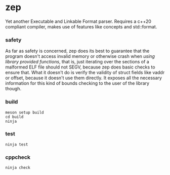 # zep
Yet another Executable and Linkable Format parser.
Requires a c++20 compliant compiler, makes use of features like concepts and std::format.

### safety
As far as safety is concerned, zep does its best to guarantee that the program doesn't access invalid memory or otherwise crash when _using library provided functions_,
that is, just iterating over the sections of a malformed ELF file should not SEGV, because zep does basic checks to ensure that. What it doesn't do is verify the validity of
struct fields like vaddr or offset, because it doesn't use them directly. It exposes all the necessary information for this kind of bounds checking to the user of the library though.

### build
```
meson setup build
cd build
ninja
```
### test
```
ninja test
```
### cppcheck
```
ninja check
```
